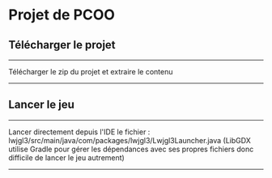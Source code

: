 # Projet de PCOO

## Télécharger le projet
***
Télécharger le zip du projet et extraire le contenu
***

## Lancer le jeu
***
Lancer directement depuis l'IDE le fichier : 
lwjgl3/src/main/java/com/packages/lwjgl3/Lwjgl3Launcher.java
(LibGDX utilise Gradle pour gérer les dépendances avec ses propres fichiers donc difficile
de lancer le jeu autrement)
***